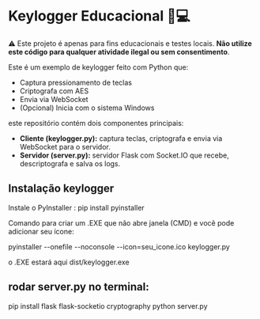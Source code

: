 # Keylogger Educacional 🧠💻

⚠️ Este projeto é apenas para fins educacionais e testes locais. **Não utilize este código para qualquer atividade ilegal ou sem consentimento**.

Este é um exemplo de keylogger feito com Python que:
- Captura pressionamento de teclas
- Criptografa com AES
- Envia via WebSocket
- (Opcional) Inicia com o sistema Windows



este repositório contém dois componentes principais:

- **Cliente (keylogger.py):** captura teclas, criptografa e envia via WebSocket para o servidor.  
- **Servidor (server.py):** servidor Flask com Socket.IO que recebe, descriptografa e salva os logs.


## Instalação keylogger

 Instale o PyInstaller : pip install pyinstaller
 
 Comando para criar um .EXE que não abre janela (CMD) e você pode adicionar seu ícone:

 pyinstaller --onefile --noconsole --icon=seu_icone.ico keylogger.py

 o .EXE estará aqui dist/keylogger.exe

## rodar server.py no terminal:
pip install flask flask-socketio cryptography
python server.py


